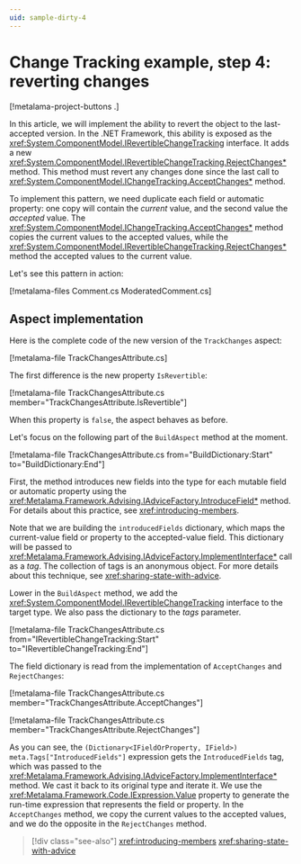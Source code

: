 ```yaml
---
uid: sample-dirty-4
---
```


# Change Tracking example, step 4: reverting changes

[!metalama-project-buttons .]

In this article, we will implement the ability to revert the object to the last-accepted version. In the .NET Framework, this ability is exposed as the <xref:System.ComponentModel.IRevertibleChangeTracking> interface. It adds a new <xref:System.ComponentModel.IRevertibleChangeTracking.RejectChanges*> method. This method must revert any changes done since the last call to <xref:System.ComponentModel.IChangeTracking.AcceptChanges*>  method. 

To implement this pattern, we need duplicate each field or automatic property: one copy will contain the _current_ value, and the second value the _accepted_ value. The <xref:System.ComponentModel.IChangeTracking.AcceptChanges*>  method copies the current values to the accepted values, while the <xref:System.ComponentModel.IRevertibleChangeTracking.RejectChanges*> method the accepted values to the current value.

Let's see this pattern in action:

[!metalama-files Comment.cs ModeratedComment.cs]

## Aspect implementation

Here is the complete code of the new version of the `TrackChanges` aspect:

[!metalama-file TrackChangesAttribute.cs]

The first difference is the new property `IsRevertible`:

[!metalama-file TrackChangesAttribute.cs member="TrackChangesAttribute.IsRevertible"]

When this property is `false`, the aspect behaves as before.

Let's focus on the following part of the `BuildAspect` method at the moment. 

[!metalama-file TrackChangesAttribute.cs from="BuildDictionary:Start" to="BuildDictionary:End"]

First, the method introduces new fields into the type for each mutable field or automatic property using the  <xref:Metalama.Framework.Advising.IAdviceFactory.IntroduceField*> method. For details about this practice, see <xref:introducing-members>.

Note that we are building the `introducedFields` dictionary, which maps the current-value field or property to the accepted-value field. This dictionary will be passed to <xref:Metalama.Framework.Advising.IAdviceFactory.ImplementInterface*> call as a _tag_. The collection of tags is an anonymous object. For more details about this technique, see <xref:sharing-state-with-advice>.

Lower in the `BuildAspect` method, we add the <xref:System.ComponentModel.IRevertibleChangeTracking> interface to the target type. We also pass the dictionary to the _tags_ parameter.

[!metalama-file TrackChangesAttribute.cs from="IRevertibleChangeTracking:Start" to="IRevertibleChangeTracking:End"]

The field dictionary is read from the implementation of `AcceptChanges` and `RejectChanges`:

[!metalama-file TrackChangesAttribute.cs member="TrackChangesAttribute.AcceptChanges"]

[!metalama-file TrackChangesAttribute.cs member="TrackChangesAttribute.RejectChanges"]

As you can see, the `(Dictionary<IFieldOrProperty, IField>) meta.Tags["IntroducedFields"]` expression gets the `IntroducedFields` tag, which was passed to the <xref:Metalama.Framework.Advising.IAdviceFactory.ImplementInterface*> method. We cast it back to its original type and iterate it. We use the <xref:Metalama.Framework.Code.IExpression.Value> property to generate the run-time expression that represents the field or property. In the `AcceptChanges` method, we copy the current values to the accepted values, and we do the opposite in the `RejectChanges` method.

> [!div class="see-also"]
> <xref:introducing-members>
> <xref:sharing-state-with-advice>
